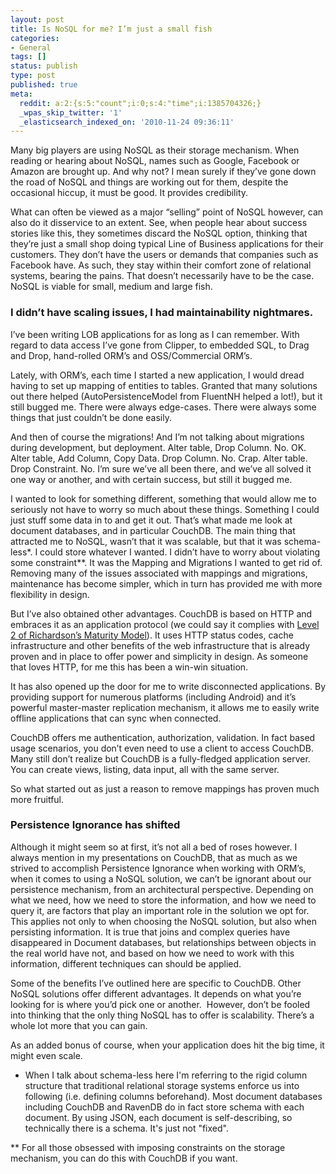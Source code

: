 ```yaml
---
layout: post
title: Is NoSQL for me? I’m just a small fish
categories:
- General
tags: []
status: publish
type: post
published: true
meta:
  reddit: a:2:{s:5:"count";i:0;s:4:"time";i:1385704326;}
  _wpas_skip_twitter: '1'
  _elasticsearch_indexed_on: '2010-11-24 09:36:11'
---
```

Many big players are using NoSQL as their storage mechanism. When reading or hearing about NoSQL, names such as Google, Facebook or Amazon are brought up. And why not? I mean surely if they’ve gone down the road of NoSQL and things are working out for them, despite the occasional hiccup, it must be good. It provides credibility.

What can often be viewed as a major “selling” point of NoSQL however, can also do it disservice to an extent. See, when people hear about success stories like this, they sometimes discard the NoSQL option, thinking that they’re just a small shop doing typical Line of Business applications for their customers. They don’t have the users or demands that companies such as Facebook have. As such, they stay within their comfort zone of relational systems, bearing the pains. That doesn’t necessarily have to be the case. NoSQL is viable for small, medium and large fish.
<h3>I didn’t have scaling issues, I had maintainability nightmares.</h3>
I’ve been writing LOB applications for as long as I can remember. With regard to data access I’ve gone from Clipper, to embedded SQL, to Drag and Drop, hand-rolled ORM’s and OSS/Commercial ORM’s.

Lately, with ORM’s, each time I started a new application, I would dread having to set up mapping of entities to tables. Granted that many solutions out there helped (AutoPersistenceModel from FluentNH helped a lot!), but it still bugged me. There were always edge-cases. There were always some things that just couldn’t be done easily.

And then of course the migrations! And I’m not talking about migrations during development, but deployment. Alter table, Drop Column. No. OK. Alter table, Add Column, Copy Data. Drop Column. No. Crap. Alter table. Drop Constraint. No. I’m sure we’ve all been there, and we’ve all solved it one way or another, and with certain success, but still it bugged me.

I wanted to look for something different, something that would allow me to seriously not have to worry so much about these things. Something I could just stuff some data in to and get it out. That’s what made me look at document databases, and in particular CouchDB. The main thing that attracted me to NoSQL, wasn’t that it was scalable, but that it was schema-less*. I could store whatever I wanted. I didn’t have to worry about violating some constraint**. It was the Mapping and Migrations I wanted to get rid of. Removing many of the issues associated with mappings and migrations, maintenance has become simpler, which in turn has provided me with more flexibility in design.

But I’ve also obtained other advantages. CouchDB is based on HTTP and embraces it as an application protocol (we could say it complies with <a href="http://martinfowler.com/articles/richardsonMaturityModel.html">Level 2 of Richardson’s Maturity Model</a>). It uses HTTP status codes, cache infrastructure and other benefits of the web infrastructure that is already proven and in place to offer power and simplicity in design. As someone that loves HTTP, for me this has been a win-win situation.

It has also opened up the door for me to write disconnected applications. By providing support for numerous platforms (including Android) and it’s powerful master-master replication mechanism, it allows me to easily write offline applications that can sync when connected.

CouchDB offers me authentication, authorization, validation. In fact based usage scenarios, you don’t even need to use a client to access CouchDB. Many still don’t realize but CouchDB is a fully-fledged application server. You can create views, listing, data input, all with the same server.

So what started out as just a reason to remove mappings has proven much more fruitful.
<h3>Persistence Ignorance has shifted</h3>
Although it might seem so at first, it’s not all a bed of roses however. I always mention in my presentations on CouchDB, that as much as we strived to accomplish Persistence Ignorance when working with ORM’s, when it comes to using a NoSQL solution, we can’t be ignorant about our persistence mechanism, from an architectural perspective. Depending on what we need, how we need to store the information, and how we need to query it, are factors that play an important role in the solution we opt for. This applies not only to when choosing the NoSQL solution, but also when persisting information. It is true that joins and complex queries have disappeared in Document databases, but relationships between objects in the real world have not, and based on how we need to work with this information, different techniques can should be applied.

Some of the benefits I’ve outlined here are specific to CouchDB. Other NoSQL solutions offer different advantages. It depends on what you’re looking for is where you’d pick one or another.  However, don’t be fooled into thinking that the only thing NoSQL has to offer is scalability. There’s a whole lot more that you can gain.

As an added bonus of course, when your application does hit the big time, it might even scale.

* When I talk about schema-less here I'm referring to the rigid column structure that traditional relational storage systems enforce us into following (i.e. defining columns beforehand). Most document databases including CouchDB and RavenDB do in fact store schema with each document. By using JSON, each document is self-describing, so technically there is a schema. It's just not "fixed".

** For all those obsessed with imposing constraints on the storage mechanism, you can do this with CouchDB if you want.
